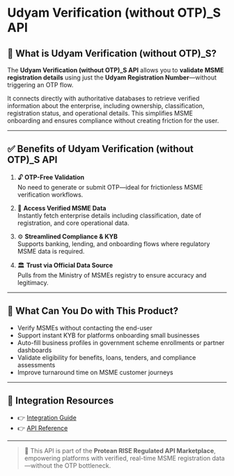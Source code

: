 # Udyam Verification (without OTP)_S API

## 📘 What is Udyam Verification (without OTP)_S?

The **Udyam Verification (without OTP)_S API** allows you to **validate MSME registration details** using just the **Udyam Registration Number**—without triggering an OTP flow.

It connects directly with authoritative databases to retrieve verified information about the enterprise, including ownership, classification, registration status, and operational details. This simplifies MSME onboarding and ensures compliance without creating friction for the user.

---

## ✅ Benefits of Udyam Verification (without OTP)_S API

1. 🔓 **OTP-Free Validation**  
   No need to generate or submit OTP—ideal for frictionless MSME verification workflows.

2. 📄 **Access Verified MSME Data**  
   Instantly fetch enterprise details including classification, date of registration, and core operational data.

3. ⚙️ **Streamlined Compliance & KYB**  
   Supports banking, lending, and onboarding flows where regulatory MSME data is required.

4. 🏛️ **Trust via Official Data Source**  
   Pulls from the Ministry of MSMEs registry to ensure accuracy and legitimacy.

---

## 💼 What Can You Do with This Product?

- Verify MSMEs without contacting the end-user  
- Support instant KYB for platforms onboarding small businesses  
- Auto-fill business profiles in government scheme enrollments or partner dashboards  
- Validate eligibility for benefits, loans, tenders, and compliance assessments  
- Improve turnaround time on MSME customer journeys

---

## 🔗 Integration Resources

- 👉 [Integration Guide](https://docs.risewithprotean.io/156/integration-guide)  
- 👉 [API Reference](http://docs.risewithprotean.io/156/api-reference)

---

> 📌 This API is part of the **Protean RISE Regulated API Marketplace**, empowering platforms with verified, real-time MSME registration data—without the OTP bottleneck.
